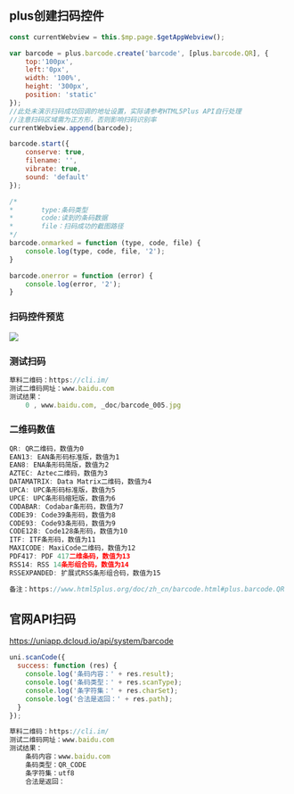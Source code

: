## plus创建扫码控件

```js
const currentWebview = this.$mp.page.$getAppWebview();

var barcode = plus.barcode.create('barcode', [plus.barcode.QR], {
    top:'100px',
    left:'0px',
    width: '100%',
    height: '300px',
    position: 'static'
});
//此处未演示扫码成功回调的地址设置，实际请参考HTML5Plus API自行处理
//注意扫码区域需为正方形，否则影响扫码识别率
currentWebview.append(barcode);

barcode.start({
    conserve: true,
    filename: '',
    vibrate: true,
    sound: 'default'
});

/*
*		type:条码类型
*		code:读到的条码数据
*		file：扫码成功的截图路径
*/
barcode.onmarked = function (type, code, file) {
  	console.log(type, code, file, '2');
}

barcode.onerror = function (error) {
  	console.log(error, '2');
}
```

### 扫码控件预览

![](https://p3-juejin.byteimg.com/tos-cn-i-k3u1fbpfcp/4d64a63b71ab497698a72930695a9c44~tplv-k3u1fbpfcp-zoom-1.image)

### 测试扫码

```js
草料二维码：https://cli.im/
测试二维码网址：www.baidu.com
测试结果：
	0 , www.baidu.com, _doc/barcode_005.jpg
```

### 二维码数值

```js
QR: QR二维码，数值为0
EAN13: EAN条形码标准版，数值为1
EAN8: ENA条形码简版，数值为2
AZTEC: Aztec二维码，数值为3
DATAMATRIX: Data Matrix二维码，数值为4
UPCA: UPC条形码标准版，数值为5
UPCE: UPC条形码缩短版，数值为6
CODABAR: Codabar条形码，数值为7
CODE39: Code39条形码，数值为8
CODE93: Code93条形码，数值为9
CODE128: Code128条形码，数值为10
ITF: ITF条形码，数值为11
MAXICODE: MaxiCode二维码，数值为12
PDF417: PDF 417二维条码，数值为13
RSS14: RSS 14条形组合码，数值为14
RSSEXPANDED: 扩展式RSS条形组合码，数值为15

备注：https://www.html5plus.org/doc/zh_cn/barcode.html#plus.barcode.QR
```

## 官网API扫码

<https://uniapp.dcloud.io/api/system/barcode>

```js
uni.scanCode({
  success: function (res) {
    console.log('条码内容：' + res.result);
    console.log('条码类型：' + res.scanType);
    console.log('条字符集：' + res.charSet);
    console.log('合法是返回：' + res.path);
  }
});
```

```js
草料二维码：https://cli.im/
测试二维码网址：www.baidu.com
测试结果：
	条码内容：www.baidu.com
	条码类型：QR_CODE
	条字符集：utf8
	合法是返回：
```